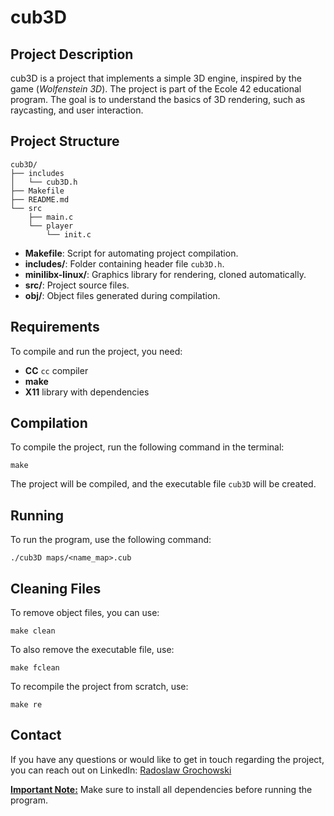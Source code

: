 # cub3D

## **Project Description**

cub3D is a project that implements a simple 3D engine, inspired by the game (*Wolfenstein 3D*). The project is part of the Ecole 42 educational program. The goal is to understand the basics of 3D rendering, such as raycasting, and user interaction.

## **Project Structure**
```
cub3D/
├── includes
│   └── cub3D.h
├── Makefile
├── README.md
└── src
    ├── main.c
    └── player
        └── init.c
```

- **Makefile**: Script for automating project compilation.
- **includes/**: Folder containing header file `cub3D.h`.
- **minilibx-linux/**: Graphics library for rendering, cloned automatically.
- **src/**: Project source files.
- **obj/**: Object files generated during compilation.

## **Requirements**

To compile and run the project, you need:

- **CC** `cc` compiler
- **make**
- **X11** library with dependencies

## **Compilation**

To compile the project, run the following command in the terminal:

```make```

The project will be compiled, and the executable file `cub3D` will be created.

## **Running**

To run the program, use the following command:

```./cub3D maps/<name_map>.cub```

## **Cleaning Files**

To remove object files, you can use:

```make clean```

To also remove the executable file, use:

```make fclean```

To recompile the project from scratch, use:

```make re```

## **Contact**

If you have any questions or would like to get in touch regarding the project, you can reach out on LinkedIn: [Radoslaw Grochowski](https://www.linkedin.com/in/radoslaw-grochowski/)

<u>**Important Note:**</u> Make sure to install all dependencies before running the program.

